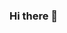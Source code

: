 ### Hi there 👋

<!--
**UnblockedGamesAW/UnblockedGamesAW** is a ✨ _special_ ✨ repository because its `README.md` (this file) appears on your GitHub profile.

Here are some ideas to get you started:
** This website sucks!!!
-->
